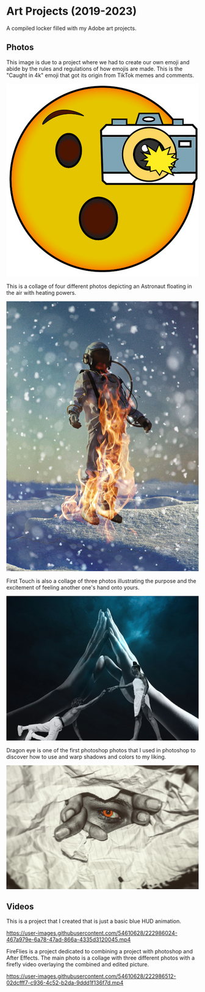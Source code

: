 # Art Projects (2019-2023)
A compiled locker filled with my Adobe art projects.

## Photos

This image is due to a project where we had to create our own emoji and abide by the rules and regulations of how emojis are made. This is the "Caught in 4k" emoji that got its origin from TikTok memes and comments.

![Caught Emoji](img/Caught-Emoji.png)



This is a collage of four different photos depicting an Astronaut floating in the air with heating powers.

![Astro On Fire](img/Copy%20of%20AstroOnFire.jpg)



First Touch is also a collage of three photos illustrating the purpose and the excitement of feeling another one's hand onto yours.

![First Touch](img/Copy%20of%20FinishedCollage2_Lex.jpg)



Dragon eye is one of the first photoshop photos that I used in photoshop to discover how to use and warp shadows and colors to my liking.

![Dragon Eye](img/DragonEye.PNG)



## Videos

This is a project that I created that is just a basic blue HUD animation.

https://user-images.githubusercontent.com/54610628/222986024-467a979e-6a78-47ad-866a-4335d3120045.mp4

FireFlies is a project dedicated to combining a project with photoshop and After Effects. The main photo is a collage with three different photos with a firefly video overlaying the combined and edited picture.

https://user-images.githubusercontent.com/54610628/222986512-02dcfff7-c936-4c52-b2da-9ddd1f136f7d.mp4



